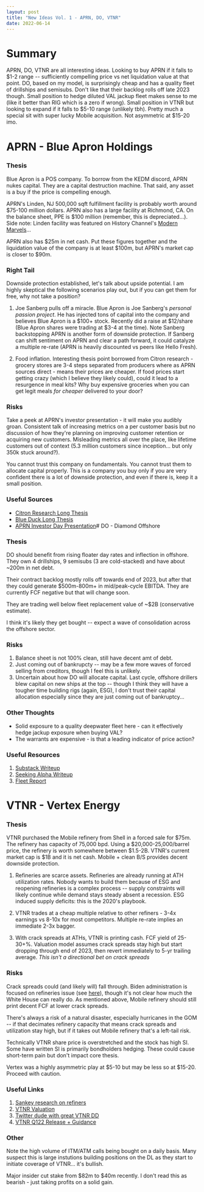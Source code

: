 ```yaml
---
layout: post
title: "New Ideas Vol. 1 - APRN, DO, VTNR"
date: 2022-06-14
---
```

# Summary
APRN, DO, VTNR are all interesting ideas. Looking to buy APRN if it falls to $1-2 range -- sufficiently compelling price vs net liquidation value at that point. DO, based on my model, is surprisingly cheap and has a quality fleet of drillships and semisubs. Don't like that their backlog rolls off late 2023 though. Small position to hedge diluted VAL jackup fleet makes sense to me (like it better than RIG which is a zero if wrong). Small position in VTNR but looking to expand if it falls to $5-10 range (unlikely tbh). Pretty much a special sit with super lucky Mobile acquisition. Not asymmetric at $15-20 imo. 

# APRN - Blue Apron Holdings

### Thesis
Blue Apron is a POS company. To borrow from the KEDM discord, APRN nukes capital. They are a capital destruction machine. That said, any asset is a buy if the price is compelling enough. 

APRN's Linden, NJ 500,000 sqft fulfillment facility is probably worth around $75-100 million dollars. APRN also has a large facility at Richmond, CA. On the balance sheet, PPE is $100 million (remember, this is depreciated...). Side note: Linden facility was featured on History Channel's [Modern Marvels](https://www.tvseries.watch/series/modern-marvels/season-20-episode-8-food-inventions-and-innovations)...

APRN also has $25m in net cash. Put these figures together and the liquidation value of the company is at least $100m, but APRN's market cap is closer to $90m. 

### Right Tail
Downside protection established, let's talk about upside potential. I am highly skeptical the following scenarios play out, but if you can get them for free, why not take a position? 

1. Joe Sanberg pulls off a miracle. Blue Apron is Joe Sanberg's *personal passion project*. He has injected tons of capital into the company and believes Blue Apron is a $100+ stock. Recently did a raise at $12/share (Blue Apron shares were trading at $3-4 at the time). Note Sanberg backstopping APRN is another form of downside protection. If Sanberg can shift sentiment on APRN and clear a path forward, it could catalyze a multiple re-rate (APRN is heavily discounted vs peers like Hello Fresh).

2. Food inflation. Interesting thesis point borrowed from Citron research - grocery stores are 3-4 steps separated from producers where as APRN sources direct - means their prices are cheaper. If food prices start getting crazy (which I believe they likely could), could it lead to a resurgence in meal kits? Why buy expensive groceries when you can get legit meals *for cheaper* delivered to your door? 


### Risks
Take a peek at APRN's investor presentation - it will make you audibly groan. Consistent talk of increasing metrics on a per customer basis but no discussion of how they're planning on improving customer retention or acquiring new customers. Misleading metrics all over the place, like lifetime customers out of context (5.3 million customers since inception... but only 350k stuck around?).

You cannot trust this company on fundamentals. You cannot trust them to allocate capital properly. This is a company you buy only if you are very confident there is a lot of downside protection, and even if there is, keep it a small position. 

### Useful Sources
- [Citron Research Long Thesis](https://citronresearch.com/wp-content/uploads/2022/01/Blue-Apron-The-Answer-to-Food-Inflation.pdf)
- [Blue Duck Long Thesis](https://discord.com/channels/827214080317325332/860256308615970846/960563461308416074)
- [APRN Investor Day Presentation](https://investors.blueapron.com/~/media/Files/B/BlueApron-IR/reports-and-presentations/blue-apron-investor-day-2022-slide-presentation_0.pdf)# DO - Diamond Offshore

### Thesis
DO should benefit from rising floater day rates and inflection in offshore. They own 4 drillships, 9 semisubs (3 are cold-stacked) and have about ~200m in net debt.  

Their contract backlog mostly rolls off towards end of 2023, but after that they could generate $500m-800m+ in mid/peak-cycle EBITDA. They are currently FCF negative but that will change soon. 

They are trading well below fleet replacement value of ~$2B (conservative estimate).

I think it's likely they get bought -- expect a wave of consolidation across the offshore sector. 

### Risks
1. Balance sheet is not 100% clean, still have decent amt of debt. 
2. Just coming out of bankrupcty -- may be a few more waves of forced selling from creditors, though I feel this is unlikely. 
3. Uncertain about how DO will allocate capital. Last cycle, offshore drillers blew capital on new ships at the top -- though I think they will have a tougher time building rigs (again, ESG), I don't trust their capital allocation especially since they are just coming out of bankruptcy...

### Other Thoughts
- Solid exposure to a quality deepwater fleet here - can it effectively hedge jackup exposure when buying VAL?
- The warrants are expensive - is that a leading indicator of price action? 

### Useful Resources
1. [Substack Writeup](https://alphahunter.substack.com/p/diamond-offshore?s=w)
2. [Seeking Alpha Writeup](https://seekingalpha.com/article/4498851-diamond-offshore-drilling-strong-buy-discounted-valuation-buyout-potential)
3. [Fleet Report](http://www.diamondoffshore.com/fleet-overview)

# VTNR - Vertex Energy

### Thesis
VTNR purchased the Mobile refinery from Shell in a forced sale for $75m. The refinery has capacity of 75,000 bpd. Using a $20,000-25,000/barrel price, the refinery is worth somewhere between $1.5-2B. VTNR's current market cap is $1B and it is net cash. Mobile + clean B/S provides decent downside protection.

1. Refineries are scarce assets. Refineries are already running at ATH utilization rates. Nobody wants to build them because of ESG and reopening refineries is a complex process -- supply constraints will likely continue while demand stays steady absent a recession. ESG induced supply deficits: this is the 2020's playbook. 

2. VTNR trades at a cheap multiple relative to other refiners - 3-4x earnings vs 8-10x for most competitors. Multiple re-rate implies an immediate 2-3x bagger. 

3. With crack spreads at ATHs, VTNR is printing cash. FCF yield of 25-30+%. Valuation model assumes crack spreads stay high but start dropping through end of 2023, then revert immediately to 5-yr trailing average. *This isn't a directional bet on crack spreads*

### Risks
Crack spreads could (and likely will) fall through. Biden administration is focused on refineries issue (see [here](https://www.reuters.com/markets/commodities/biden-looking-address-oil-refinery-capacity-white-house-adviser-says-2022-06-10/)), though it's not clear how much the White House can really do. As mentioned above, Mobile refinery should still print decent FCF at lower crack spreads. 

There's always a risk of a natural disaster, especially hurricanes in the GOM -- if that decimates refinery capacity that means crack spreads and utilization stay high, but if it takes out Mobile refinery that's a left-tail risk. 

Technically VTNR share price is overstretched and the stock has high SI. Some have written SI is primarily bondholders hedging. These could cause short-term pain but don't impact core thesis. 

Vertex was a highly asymmetric play at $5-10 but may be less so at $15-20. Proceed with caution.

### Useful Links
1. [Sankey research on refiners](https://www.sankeyresearch.com/companies/refiners/)
2. [VTNR Valuation](https://docs.google.com/spreadsheets/d/14oVtuiQsNBE2Zz7PyZEBVqf76mCGZKxTyTn3oDeW8C8/edit?usp=drive_web&ouid=114406574849728313124)
3. [Twitter dude with great VTNR DD](https://twitter.com/CSuiteOperator)
4. [VTNR Q122 Release + Guidance](https://feeds.issuerdirect.com/news-release.html?newsid=6191392192088150)

### Other
Note the high volume of ITM/ATM calls being bought on a daily basis. Many suspect this is large instutions building positions on the DL as they start to initiate coverage of VTNR... it's bullish.

Major insider cut stake from $82m to $40m recently. I don't read this as bearish - just taking profits on a solid gain.  
